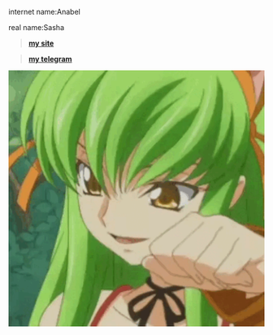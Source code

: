 internet name:Anabel

real name:Sasha

> [**my site**](https://anabeg.github.io)

> [**my telegram**](https://t.me/new_anabel_bot)

![banner](https://github.com/Anabeg/Anabeg/blob/main/profile.gif)

